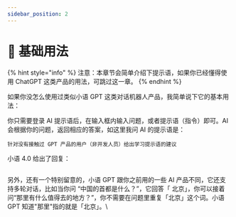 ```yaml
---
sidebar_position: 2
---
```


# 🔰 基础用法

{% hint style="info" %}
注意：本章节会简单介绍下提示语，如果你已经懂得使用 ChatGPT 这类产品的用法，可跳过这一章。
{% endhint %}

如果你没怎么使用过类似小语 GPT 这类对话机器人产品，我简单说下它的基本用法：

你只需要登录 AI 提示语后，在输入框内输入问题，或者提示语（指令）即可。AI 会根据你的问题，返回相应的答案，如这里我问 AI 的提示语是：

```
针对没有接触过 GPT 产品的用户（非开发人员）给出学习提示语的建议
```

小语 4.0 给出了回复：

<figure><img src="../.gitbook/assets/image (15).png" alt="" /><figcaption></figcaption></figure>

另外，还有一个特别留意的，小语 GPT 跟你之前用的一些 AI 产品不同，它还支持多轮对话，比如当你问 “中国的首都是什么？”，它回答「 北京」，你可以接着问“那里有什么值得去的地方？”，你不需要在问题里重复「北京」这个词。小语 GPT 知道"那里"指的就是「北京」。\


<figure><img src="../.gitbook/assets/image (61).png" alt="" /><figcaption></figcaption></figure>
